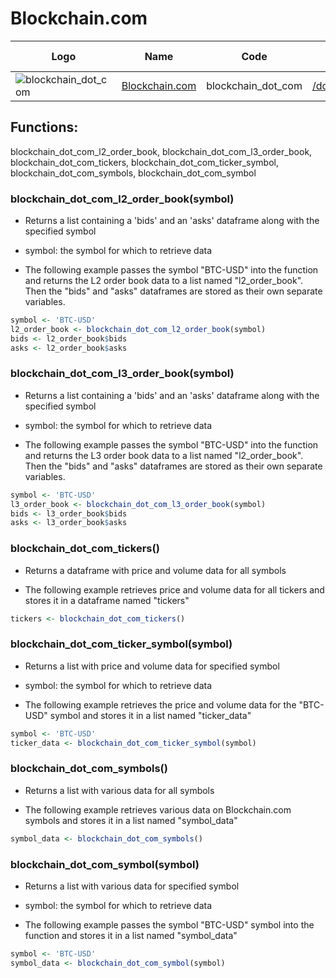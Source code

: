 # Blockchain.com

| Logo                                                                                                                         | Name                                             | Code               | cryptotrackr Docs                                                                                                | Exchange Docs                          | Source Code                                                                                              |
|------------|------------|------------|------------|------------|------------|
| ![blockchain_dot_com](https://user-images.githubusercontent.com/1294454/147515585-1296e91b-7398-45e5-9d32-f6121538533f.jpeg) | [Blockchain.com](https://www.blockchain.com/en/) | blockchain_dot_com | [/docs/blockchain_dot_com.md](https://github.com/TrevorFrench/cryptotrackr/blob/main/docs/blockchain_dot_com.md) | [🏢](https://api.blockchain.com/v3/#/) | [/R/blockchain_dot_com.R](https://github.com/TrevorFrench/cryptotrackr/blob/main/R/blockchain_dot_com.R) |

## Functions:

blockchain_dot_com_l2_order_book, blockchain_dot_com_l3_order_book, blockchain_dot_com_tickers, blockchain_dot_com_ticker_symbol, blockchain_dot_com_symbols, blockchain_dot_com_symbol

### blockchain_dot_com_l2_order_book(symbol)

-   Returns a list containing a 'bids' and an 'asks' dataframe along with the specified symbol

-   symbol: the symbol for which to retrieve data

-   The following example passes the symbol "BTC-USD" into the function and returns the L2 order book data to a list named "l2_order_book". Then the "bids" and "asks" dataframes are stored as their own separate variables.

``` r
symbol <- 'BTC-USD'
l2_order_book <- blockchain_dot_com_l2_order_book(symbol)
bids <- l2_order_book$bids
asks <- l2_order_book$asks
```

### blockchain_dot_com_l3_order_book(symbol)

-   Returns a list containing a 'bids' and an 'asks' dataframe along with the specified symbol

-   symbol: the symbol for which to retrieve data

-   The following example passes the symbol "BTC-USD" into the function and returns the L3 order book data to a list named "l2_order_book". Then the "bids" and "asks" dataframes are stored as their own separate variables.

``` r
symbol <- 'BTC-USD'
l3_order_book <- blockchain_dot_com_l3_order_book(symbol)
bids <- l3_order_book$bids
asks <- l3_order_book$asks
```

### blockchain_dot_com_tickers()

-   Returns a dataframe with price and volume data for all symbols

-   The following example retrieves price and volume data for all tickers and stores it in a dataframe named "tickers"

``` r
tickers <- blockchain_dot_com_tickers()
```

### blockchain_dot_com_ticker_symbol(symbol)

-   Returns a list with price and volume data for specified symbol

-   symbol: the symbol for which to retrieve data

-   The following example retrieves the price and volume data for the "BTC-USD" symbol and stores it in a list named "ticker_data"

``` r
symbol <- 'BTC-USD'
ticker_data <- blockchain_dot_com_ticker_symbol(symbol)
```

### blockchain_dot_com_symbols()

-   Returns a list with various data for all symbols

-   The following example retrieves various data on Blockchain.com symbols and stores it in a list named "symbol_data"

``` r
symbol_data <- blockchain_dot_com_symbols()
```

### blockchain_dot_com_symbol(symbol)

-   Returns a list with various data for specified symbol

-   symbol: the symbol for which to retrieve data

-   The following example passes the symbol "BTC-USD" symbol into the function and stores it in a list named "symbol_data"

``` r
symbol <- 'BTC-USD'
symbol_data <- blockchain_dot_com_symbol(symbol)
```
